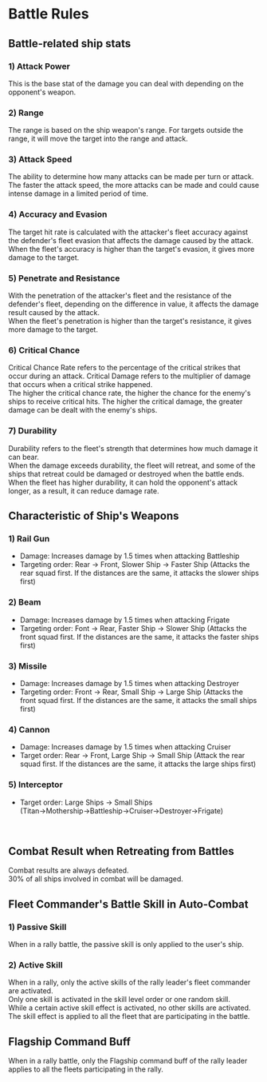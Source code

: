 # Battle Rules


## Battle-related ship stats


### 1) Attack Power

This is the base stat of the damage you can deal with depending on the opponent's weapon.<br>


### 2) Range

The range is based on the ship weapon's range. For targets outside the range, it will move the target into the range and attack.<br>


### 3) Attack Speed

The ability to determine how many attacks can be made per turn or attack.<br>
The faster the attack speed, the more attacks can be made and could cause intense damage in a limited period of time.<br>


### 4) Accuracy and Evasion

The target hit rate is calculated with the attacker's fleet accuracy against the defender's fleet evasion that affects the damage caused by the attack.<br>
When the fleet's accuracy is higher than the target's evasion, it gives more damage to the target.<br>


### 5) Penetrate and Resistance

With the penetration of the attacker's fleet and the resistance of the defender's fleet, depending on the difference in value, it affects the damage result caused by the attack.<br>
When the fleet's penetration is higher than the target's resistance, it gives more damage to the target.<br>


### 6) Critical Chance 

Critical Chance Rate refers to the percentage of the critical strikes that occur during an attack. Critical Damage refers to the multiplier of damage that occurs when a critical strike happened.<br>
The higher the critical chance rate, the higher the chance for the enemy's ships to receive critical hits. The higher the critical damage, the greater damage can be dealt with the enemy's ships.<br> 


### 7) Durability

Durability refers to the fleet's strength that determines how much damage it can bear.<br>
When the damage exceeds durability, the fleet will retreat, and some of the ships that retreat could be damaged or destroyed when the battle ends.<br>
When the fleet has higher durability, it can hold the opponent's attack longer, as a result, it can reduce damage rate.
<br>


## Characteristic of Ship's Weapons


### 1) Rail Gun

- Damage: Increases damage by 1.5 times when attacking Battleship
- Targeting order: Rear → Front,  Slower Ship → Faster Ship (Attacks the rear squad first. If the distances are the same, it attacks the slower ships first)


### 2) Beam

- Damage: Increases damage by 1.5 times when attacking Frigate
- Targeting order: Font → Rear, Faster Ship → Slower Ship (Attacks the front squad first. If the distances are the same, it attacks the faster ships first)


### 3) Missile

- Damage: Increases damage by 1.5 times when attacking Destroyer
- Targeting order: Front → Rear, Small Ship → Large Ship (Attacks the front squad first. If the distances are the same, it attacks the small ships first) 


### 4) Cannon

- Damage: Increases damage by 1.5 times when attacking Cruiser
- Target order: Rear → Front, Large Ship → Small Ship (Attack the rear squad first. If the distances are the same, it attacks the large ships first)


### 5) Interceptor

- Target order: Large Ships → Small Ships (Titan→Mothership→Battleship→Cruiser→Destroyer→Frigate)
<br>



## Combat Result when Retreating from Battles


Combat results are always defeated.<br>
30% of all ships involved in combat will be damaged.<br>



## Fleet Commander's Battle Skill in Auto-Combat


### 1) Passive Skill

When in a rally battle, the passive skill is only applied to the user's ship.<br>


### 2) Active Skill

When in a rally, only the active skills of the rally leader's fleet commander are activated.<br>
Only one skill is activated in the skill level order or one random skill.<br>
While a certain active skill effect is activated, no other skills are activated.<br>
The skill effect is applied to all the fleet that are participating in the battle.<br>



## Flagship Command Buff

When in a rally battle, only the Flagship command buff of the rally leader applies to all the fleets participating in the rally. 
